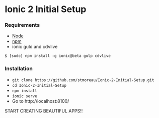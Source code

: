 # Ionic 2 Initial Setup

### Requirements
- [Node](https://nodejs.org/en/download/) 
- [npm](https://docs.npmjs.com/cli/install)
- ionic guld and cdvlive
```
$ [sudo] npm install -g ionic@beta gulp cdvlive
```

### Installation
- ```git clone https://github.com/stmoreau/Ionic-2-Initial-Setup.git```
- ```cd Ionic-2-Initial-Setup```
- ```npm install```
- ```ionic serve```
- Go to http://localhost:8100/

START CREATING BEAUTIFUL APPS!!
